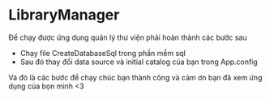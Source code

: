 # LibraryManager

Để chạy được ứng dụng quản lý thư viện phải hoàn thành các bước sau
+ Chạy file CreateDatabaseSql trong phần mềm sql
+ Sau đó thay đổi data source và initial catalog của bạn trong App.config

Và đó là các bước để chạy chúc bạn thành công và cảm ơn bạn đã xem ứng dụng của bọn minh <3
